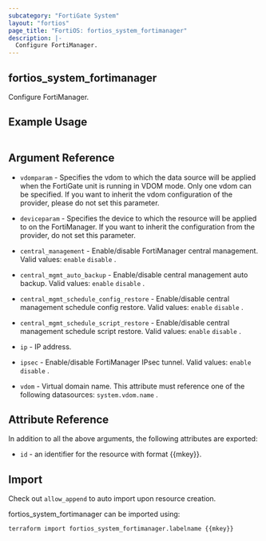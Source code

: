 ```yaml
---
subcategory: "FortiGate System"
layout: "fortios"
page_title: "FortiOS: fortios_system_fortimanager"
description: |-
  Configure FortiManager.
---
```


## fortios_system_fortimanager
Configure FortiManager.

## Example Usage

```hcl

```

## Argument Reference
* `vdomparam` - Specifies the vdom to which the data source will be applied when the FortiGate unit is running in VDOM mode. Only one vdom can be specified. If you want to inherit the vdom configuration of the provider, please do not set this parameter.
* `deviceparam` - Specifies the device to which the resource will be applied to on the FortiManager. If you want to inherit the configuration from the provider, do not set this parameter.

* `central_management` - Enable/disable FortiManager central management. Valid values: `enable` `disable` .
* `central_mgmt_auto_backup` - Enable/disable central management auto backup. Valid values: `enable` `disable` .
* `central_mgmt_schedule_config_restore` - Enable/disable central management schedule config restore. Valid values: `enable` `disable` .
* `central_mgmt_schedule_script_restore` - Enable/disable central management schedule script restore. Valid values: `enable` `disable` .
* `ip` - IP address.
* `ipsec` - Enable/disable FortiManager IPsec tunnel. Valid values: `enable` `disable` .
* `vdom` - Virtual domain name. This attribute must reference one of the following datasources: `system.vdom.name` .

## Attribute Reference

In addition to all the above arguments, the following attributes are exported:
* `id` - an identifier for the resource with format {{mkey}}.

## Import

Check out `allow_append` to auto import upon resource creation.

fortios_system_fortimanager can be imported using:
```sh
terraform import fortios_system_fortimanager.labelname {{mkey}}
```
